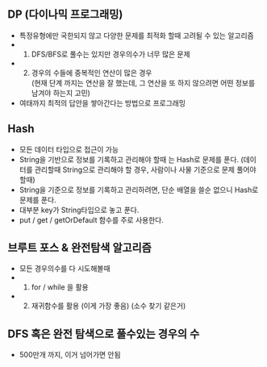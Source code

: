 ## DP (다이나믹 프로그래밍)
- 특정유형에만 국한되지 않고 다양한 문제를 최적화 할때 고려될 수 있는 알고리즘
- 1. DFS/BFS로 풀수는 있지만 경우의수가 너무 많은 문제
- 2. 경우의 수들에 중복적인 연산이 많은 경우 
  <br/>(현재 단계 까지는 연산을 잘 했는데, 그 연산을 또 하지 않으려면 어떤 정보를 남겨야 하는지 고민)
- 여태까지 최적의 답안을 쌓아간다는 방법으로 프로그래밍

## Hash
- 모든 데이터 타입으로 접근이 가능
- String을 기반으로 정보를 기록하고 관리해야 할때 는 Hash로 문제를 푼다.
  (데이터를 관리할때 String으로 관리해야 할 경우, 사람이나 사물 기준으로 문제 풀어야할때)
- String을 기준으로 정보를 기록하고 관리하려면, 단순 배열을 쓸순 없으니 Hash로 문제를 푼다.
- 대부분 key가 String타입으로 놓고 푼다.
- put / get / getOrDefault 함수를 주로 사용한다.

## 브루트 포스 & 완전탐색 알고리즘
- 모든 경우의수를 다 시도해볼때
- 1. for / while 을 활용 
- 2. 재귀함수를 활용 (이게 가장 좋음)
  (소수 찾기 같은거)

## DFS 혹은 완전 탐색으로 풀수있는 경우의 수
- 500만개 까지, 이거 넘어가면 안됨

